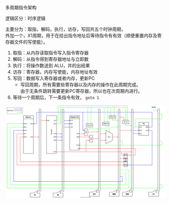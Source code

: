 多周期指令架构

逻辑区分：时序逻辑

主要分为：取指，解码，执行，访存，写回共五个时钟周期， \
外加一个，X1周期，用于在给出指令地址后等待指令有有效（顺便重置内存及寄存器文件的写使能）。

1. 取指：从内存读取指令写入指令寄存器
2. 解码：从指令得到寄存器地址与立即数
3. 执行：将操作数送到 ALU，并的出结果
4. 访存：寄存器，内存写使能，内存地址有效
5. 写回：数据写入寄存器或者内存，更新PC
    - 写回周期，所有需要些寄存器以及内存的操作在此周期完成。 \
      由于无条件跳转需要更新PC寄存器，所以也在次周期内进行。
6. 等待一个周期后，下一条指令有效， `goto 1`

![MicroarchiMC.svg](./MicroarchiMC.svg)